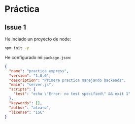 # Práctica

## Issue 1

He inciado un proyecto de node:

```bash
npm init -y
```

He configurado mi `package.json`:

```json
{
  "name": "practica_express",
  "version": "1.0.0",
  "description": "Primera practica manejando backends",
  "main": "server.js",
  "scripts": {
    "test": "echo \"Error: no test specified\" && exit 1"
  },
  "keywords": [],
  "author": "alvaro",
  "license": "ISC"
}
```